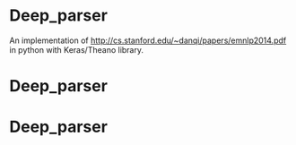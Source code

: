 # Deep_parser
An implementation of http://cs.stanford.edu/~danqi/papers/emnlp2014.pdf in python with Keras/Theano library.
# Deep_parser
# Deep_parser
